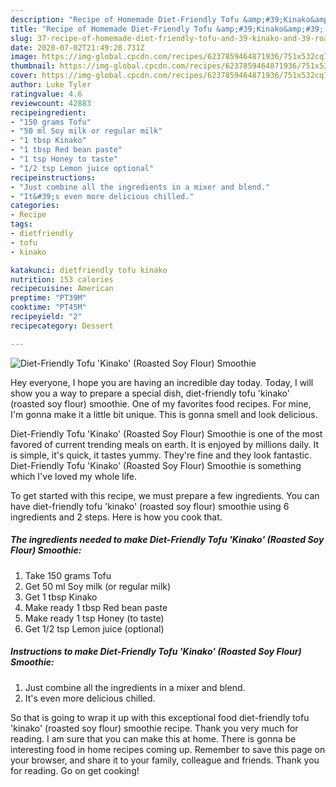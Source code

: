 ```yaml
---
description: "Recipe of Homemade Diet-Friendly Tofu &amp;#39;Kinako&amp;#39; (Roasted Soy Flour) Smoothie"
title: "Recipe of Homemade Diet-Friendly Tofu &amp;#39;Kinako&amp;#39; (Roasted Soy Flour) Smoothie"
slug: 37-recipe-of-homemade-diet-friendly-tofu-and-39-kinako-and-39-roasted-soy-flour-smoothie
date: 2020-07-02T21:49:28.731Z
image: https://img-global.cpcdn.com/recipes/6237859464871936/751x532cq70/diet-friendly-tofu-kinako-roasted-soy-flour-smoothie-recipe-main-photo.jpg
thumbnail: https://img-global.cpcdn.com/recipes/6237859464871936/751x532cq70/diet-friendly-tofu-kinako-roasted-soy-flour-smoothie-recipe-main-photo.jpg
cover: https://img-global.cpcdn.com/recipes/6237859464871936/751x532cq70/diet-friendly-tofu-kinako-roasted-soy-flour-smoothie-recipe-main-photo.jpg
author: Luke Tyler
ratingvalue: 4.6
reviewcount: 42883
recipeingredient:
- "150 grams Tofu"
- "50 ml Soy milk or regular milk"
- "1 tbsp Kinako"
- "1 tbsp Red bean paste"
- "1 tsp Honey to taste"
- "1/2 tsp Lemon juice optional"
recipeinstructions:
- "Just combine all the ingredients in a mixer and blend."
- "It&#39;s even more delicious chilled."
categories:
- Recipe
tags:
- dietfriendly
- tofu
- kinako

katakunci: dietfriendly tofu kinako 
nutrition: 153 calories
recipecuisine: American
preptime: "PT39M"
cooktime: "PT45M"
recipeyield: "2"
recipecategory: Dessert

---
```



![Diet-Friendly Tofu &#39;Kinako&#39; (Roasted Soy Flour) Smoothie](https://img-global.cpcdn.com/recipes/6237859464871936/751x532cq70/diet-friendly-tofu-kinako-roasted-soy-flour-smoothie-recipe-main-photo.jpg)

Hey everyone, I hope you are having an incredible day today. Today, I will show you a way to prepare a special dish, diet-friendly tofu &#39;kinako&#39; (roasted soy flour) smoothie. One of my favorites food recipes. For mine, I'm gonna make it a little bit unique. This is gonna smell and look delicious.

Diet-Friendly Tofu &#39;Kinako&#39; (Roasted Soy Flour) Smoothie is one of the most favored of current trending meals on earth. It is enjoyed by millions daily. It is simple, it's quick, it tastes yummy. They're fine and they look fantastic. Diet-Friendly Tofu &#39;Kinako&#39; (Roasted Soy Flour) Smoothie is something which I've loved my whole life.




To get started with this recipe, we must prepare a few ingredients. You can have diet-friendly tofu &#39;kinako&#39; (roasted soy flour) smoothie using 6 ingredients and 2 steps. Here is how you cook that.

<!--inarticleads1-->

##### The ingredients needed to make Diet-Friendly Tofu &#39;Kinako&#39; (Roasted Soy Flour) Smoothie:

1. Take 150 grams Tofu
1. Get 50 ml Soy milk (or regular milk)
1. Get 1 tbsp Kinako
1. Make ready 1 tbsp Red bean paste
1. Make ready 1 tsp Honey (to taste)
1. Get 1/2 tsp Lemon juice (optional)




<!--inarticleads2-->

##### Instructions to make Diet-Friendly Tofu &#39;Kinako&#39; (Roasted Soy Flour) Smoothie:

1. Just combine all the ingredients in a mixer and blend.
1. It&#39;s even more delicious chilled.




So that is going to wrap it up with this exceptional food diet-friendly tofu &#39;kinako&#39; (roasted soy flour) smoothie recipe. Thank you very much for reading. I am sure that you can make this at home. There is gonna be interesting food in home recipes coming up. Remember to save this page on your browser, and share it to your family, colleague and friends. Thank you for reading. Go on get cooking!
